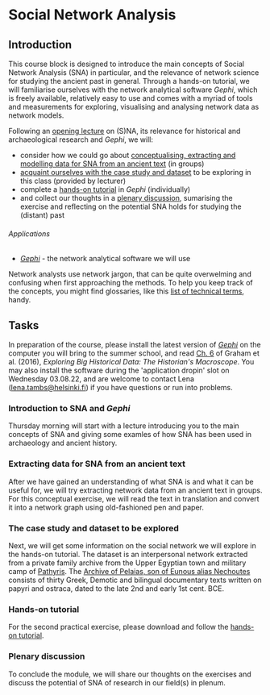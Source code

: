 # Social Network Analysis

## Introduction
This course block is designed to introduce the main concepts of Social Network Analysis (SNA) in particular, and the relevance of network science for studying the ancient past in general. Through a hands-on tutorial, we will familiarise ourselves with the network analytical software _Gephi_, which is freely available, relatively easy to use and comes with a myriad of tools and measurements for exploring, visualising and analysing network data as network models.

Following an [opening lecture](#task1) on (S)NA, its relevance for historical and archaeological research and _Gephi_, we will:
* consider how we could go about [conceptualising, extracting and modelling data for SNA from an ancient text](#task2) (in groups)
* [acquaint ourselves with the case study and dataset](#task3) to be exploring in this class (provided by lecturer)
* complete a [hands-on tutorial](#task4) in _Gephi_ (individually)
* and collect our thoughts in a [plenary discussion](#task5), sumarising the exercise and reflecting on the potential SNA holds for studying the (distant) past

###### Applications
* [_Gephi_](https://gephi.org/) - the network analytical software we will use

Network analysts use network jargon, that can be quite overwelming and confusing when first approaching the methods. To help you keep track of the concepts, you might find glossaries, like this [list of technical terms](./Tambs_na_glossary.pdf), handy.

## Tasks
In preparation of the course, please install the latest version of [_Gephi_](https://gephi.org/) on the computer you will bring to the summer school, and read [Ch. 6](./Graham_et_al_2016.pdf) of Graham et al. (2016), _Exploring Big Historical Data: The Historian's Macroscope_. You may also install the software during the 'application dropin' slot on Wednesday 03.08.22, and are welcome to contact Lena (lena.tambs@helsinki.fi) if you have questions or run into problems.

### <a id="task1">Introduction to SNA and _Gephi_</a>
Thursday morning will start with a lecture introducing you to the main concepts of SNA and giving some examles of how SNA has been used in archaeology and ancient history.

### <a id="task2">Extracting data for SNA from an ancient text</a>
After we have gained an understanding of what SNA is and what it can be useful for, we will try extracting network data from an ancient text in groups. For this conceptual exercise, we will read the text in translation and convert it into a network graph using old-fashioned pen and paper.

### <a id="task3">The case study and dataset to be explored</a>
Next, we will get some information on the social network we will explore in the hands-on tutorial. The dataset is an interpersonal network extracted from a private family archive from the Upper Egyptian town and military camp of [Pathyris](https://www.trismegistos.org/place/1628). The [Archive of Pelaias, son of Eunous alias Nechoutes](https://www.trismegistos.org/arch/detail.php?arch_id=180) consists of thirty Greek, Demotic and bilingual documentary texts written on papyri and ostraca, dated to the late 2nd and early 1st cent. BCE.

### <a id="task4">Hands-on tutorial</a>
For the second practical exercise, please download and follow the [hands-on tutorial](./Tambs_daa_sna_tutorial.pdf).

### <a id="task5">Plenary discussion</a>
To conclude the module, we will share our thoughts on the exercises and discuss the potential of SNA of research in our field(s) in plenum.
